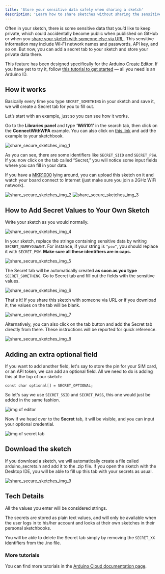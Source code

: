 ```yaml
---
title: 'Store your sensitive data safely when sharing a sketch'
description: 'Learn how to share sketches without sharing the sensitive data such as Wi-Fi credentials and API keys.'
---
```


Often in your sketch, there is some sensitive data that you’d like to keep private, which could accidentally become public when published on GitHub or when you [share your sketch with someone else via URL](https://create.arduino.cc/projecthub/Arduino_Genuino/share-your-sketches-on-the-arduino-web-editor-00a02c). This sensitive information may include Wi-Fi network names and passwords, API key, and so on. But now, you can add a secret tab to your sketch and store your private data there.

This feature has been designed specifically for the [Arduino Create Editor](https://create.arduino.cc/editor). If you have yet to try it, follow [this tutorial to get started](https://create.arduino.cc/projecthub/Arduino_Genuino/getting-started-with-the-arduino-web-editor-4b3e4a) — all you need is an Arduino ID.

## How it works

Basically every time you type `SECRET_SOMETHING` in your sketch and save it, we will create a Secret tab for you to fill out.

Let’s start with an example, just so you can see how it works.

Go to the **Libraries panel** and type **‘Wifi101’** in the search tab, then click on the **ConnectWithWPA** example. You can also click on [this link](https://create.arduino.cc/editor/Arduino_Genuino/2ab7cb05-7f86-41cb-994f-d121d6f3bf34/preview) and add the example to your sketchbook.

![share_secure_sketches_img_1](assets/share_secure_sketches_img_1.jpg)

As you can see, there are some identifiers like `SECRET_SIID` and `SECRET_PSW`. If you now click on the tab called “Secret,” you will notice some input fields where you can fill in your data.

If you have a [MKR1000](https://store.arduino.cc/arduino-mkr1000-with-headers-mounted) lying around, you can upload this sketch on it and watch your board connect to Internet (just make sure you join a 2GHz WiFi network).

![share_secure_sketches_img_2](assets/share_secure_sketches_img_2.png)
![share_secure_sketches_img_3](assets/share_secure_sketches_img_3.jpg)

## How to Add Secret Values to Your Own Sketch

Write your sketch as you would normally.

![share_secure_sketches_img_4](assets/share_secure_sketches_img_4.jpg)

In your sketch, replace the strings containing sensitive data by writing `SECRET_NAMEYOUWANT`. For instance, if your string is `"psw”`, you should replace it with `SECRET_PSW`. **Make sure all these identifiers are in caps.**

![share_secure_sketches_img_5](assets/share_secure_sketches_img_5.png)

The Secret tab will be automatically created **as soon as you type** `SECRET_SOMETHING`. Go to Secret tab and fill out the fields with the sensitive values.

![share_secure_sketches_img_6](assets/share_secure_sketches_img_6.jpg)

That's it! If you share this sketch with someone via URL or if you download it, the values on the tab will be blank.

![share_secure_sketches_img_7](assets/share_secure_sketches_img_7.png)

Alternatively, you can also click on the tab button and add the Secret tab directly from there. These instructions will be reported for quick reference.

![share_secure_sketches_img_8](assets/share_secure_sketches_img_8.jpg)


## Adding an extra optional field

If you want to add another field, let's say to store the pin for your SIM card, or an API token, we can add an optional field. All we need to do is adding this at the top of our sketch:

```arduino
const char optional[] = SECRET_OPTIONAL;
```

So let's say we use `SECRET_SSID` and `SECRET_PASS`, this one would just be added in the same fashion.

![img of editor](assets/secret_feature_1.png)

Now if we head over to the **Secret** tab, it will be visible, and you can input your optional credential.

![img of secret tab](assets/secret_feature_2.png)

## Download the sketch

If you download a sketch, we will automatically create a file called arduino_secrets.h and add it to the .zip file. If you open the sketch with the Desktop IDE, you will be able to fill up this tab with your secrets as usual.

![share_secure_sketches_img_9](assets/share_secure_sketches_img_9.png)


## Tech Details

All the values you enter will be considered strings.

The secrets are stored as plain text values, and will only be available when the user logs in to his/her account and looks at their own sketches in their personal sketchbooks.

You will be able to delete the Secret tab simply by removing the `SECRET_XX` identifiers from the .ino file.

### More tutorials

You can find more tutorials in the [Arduino Cloud documentation page](/arduino-cloud).